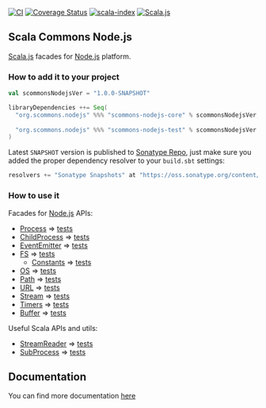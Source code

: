 
[![CI](https://github.com/scommons/scommons-nodejs/actions/workflows/ci.yml/badge.svg?branch=master)](https://github.com/scommons/scommons-nodejs/actions/workflows/ci.yml?query=workflow%3Aci+branch%3Amaster)
[![Coverage Status](https://coveralls.io/repos/github/scommons/scommons-nodejs/badge.svg?branch=master)](https://coveralls.io/github/scommons/scommons-nodejs?branch=master)
[![scala-index](https://index.scala-lang.org/scommons/scommons-nodejs/scommons-nodejs-core/latest.svg)](https://index.scala-lang.org/scommons/scommons-nodejs/scommons-nodejs-core)
[![Scala.js](https://www.scala-js.org/assets/badges/scalajs-1.1.0.svg)](https://www.scala-js.org)

## Scala Commons Node.js
[Scala.js](https://www.scala-js.org) facades for
[Node.js](https://nodejs.org/docs/latest-v12.x/api/documentation.html)
platform.


### How to add it to your project

```scala
val scommonsNodejsVer = "1.0.0-SNAPSHOT"

libraryDependencies ++= Seq(
  "org.scommons.nodejs" %%% "scommons-nodejs-core" % scommonsNodejsVer,
  
  "org.scommons.nodejs" %%% "scommons-nodejs-test" % scommonsNodejsVer % "test"
)
```

Latest `SNAPSHOT` version is published to [Sonatype Repo](https://oss.sonatype.org/content/repositories/snapshots/org/scommons/), just make sure you added
the proper dependency resolver to your `build.sbt` settings:
```scala
resolvers += "Sonatype Snapshots" at "https://oss.sonatype.org/content/repositories/snapshots/"
```

### How to use it

Facades for [Node.js](https://nodejs.org/docs/latest-v12.x/api/) APIs:
* [Process](core/src/main/scala/scommons/nodejs/Process.scala) => [tests](showcase/src/test/scala/scommons/nodejs/ProcessSpec.scala)
* [ChildProcess](core/src/main/scala/scommons/nodejs/ChildProcess.scala) => [tests](showcase/src/test/scala/scommons/nodejs/ChildProcessSpec.scala)
* [EventEmitter](core/src/main/scala/scommons/nodejs/raw/EventEmitter.scala) => [tests](showcase/src/test/scala/scommons/nodejs/EventEmitterSpec.scala)
* [FS](core/src/main/scala/scommons/nodejs/FS.scala) => [tests](showcase/src/test/scala/scommons/nodejs/FSSpec.scala)
  * [Constants](core/src/main/scala/scommons/nodejs/raw/FSConstants.scala) => [tests](showcase/src/test/scala/scommons/nodejs/StatsSpec.scala)
* [OS](core/src/main/scala/scommons/nodejs/raw/OS.scala) => [tests](showcase/src/test/scala/scommons/nodejs/OSSpec.scala)
* [Path](core/src/main/scala/scommons/nodejs/raw/Path.scala) => [tests](showcase/src/test/scala/scommons/nodejs/PathSpec.scala)
* [URL](core/src/main/scala/scommons/nodejs/raw/URL.scala) => [tests](showcase/src/test/scala/scommons/nodejs/URLSpec.scala)
* [Stream](core/src/main/scala/scommons/nodejs/raw/Stream.scala) => [tests](showcase/src/test/scala/scommons/nodejs/StreamSpec.scala)
* [Timers](core/src/main/scala/scommons/nodejs/raw/Timers.scala) => [tests](test/src/test/scala/scommons/nodejs/test/AsyncTestSpecTest.scala)
* [Buffer](core/src/main/scala/scommons/nodejs/Buffer.scala) => [tests](showcase/src/test/scala/scommons/nodejs/BufferSpec.scala)

Useful Scala APIs and utils:
* [StreamReader](core/src/main/scala/scommons/nodejs/util/StreamReader.scala) => [tests](showcase/src/test/scala/scommons/nodejs/util/StreamReaderSpec.scala)
* [SubProcess](core/src/main/scala/scommons/nodejs/util/SubProcess.scala) => [tests](showcase/src/test/scala/scommons/nodejs/util/SubProcessSpec.scala)

## Documentation

You can find more documentation [here](https://scommons.org/)
